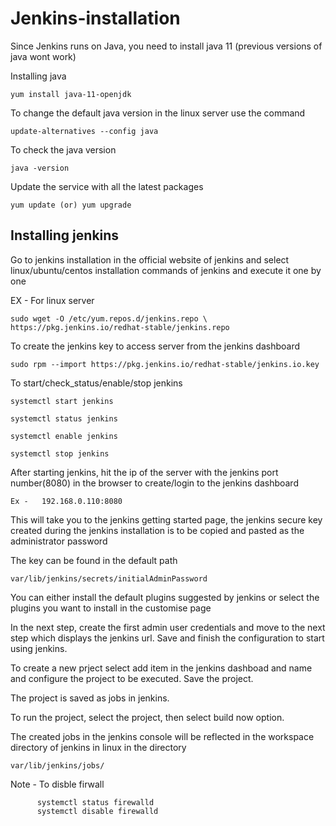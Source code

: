 # Jenkins-installation

Since Jenkins runs on Java, you need to install java 11 (previous versions of java wont work)

Installing java

    yum install java-11-openjdk

To change the default java version in the linux server use the command

    update-alternatives --config java
    
To check the java version

    java -version

Update the service with all the latest packages

    yum update (or) yum upgrade


## Installing jenkins

Go to jenkins installation in the official website of jenkins and select linux/ubuntu/centos installation commands of jenkins and execute it one by one

EX - For linux server

    sudo wget -O /etc/yum.repos.d/jenkins.repo \
    https://pkg.jenkins.io/redhat-stable/jenkins.repo
    
To create the jenkins key to access server from the jenkins dashboard

    sudo rpm --import https://pkg.jenkins.io/redhat-stable/jenkins.io.key
    
To start/check_status/enable/stop jenkins

    systemctl start jenkins
    
    systemctl status jenkins
    
    systemctl enable jenkins
    
    systemctl stop jenkins
    
    
After starting jenkins, hit the ip of the server with the jenkins port number(8080) in the browser to create/login to the jenkins dashboard

    Ex -   192.168.0.110:8080
    
This will take you to the jenkins getting started page, the jenkins secure key created during the jenkins installation is to be copied and pasted as the administrator password 

The key can be found in the default path

    var/lib/jenkins/secrets/initialAdminPassword
    
You can either install the default plugins suggested by jenkins or select the plugins you want to install in the customise page 

In the next step, create the first admin user credentials and move to the next step which displays the jenkins url. Save and finish the configuration to start using jenkins.


To create a new prject select add item in the jenkins dashboad and name and configure the project to be executed. Save the project.

The project is saved as jobs in jenkins.

To run the project, select the project, then select build now option.


The created jobs in the jenkins console will be reflected in the workspace directory of jenkins in linux in the directory

    var/lib/jenkins/jobs/




Note - To disble firwall 
        
          systemctl status firewalld
          systemctl disable firewalld
    
    
    
    
    
    
    
